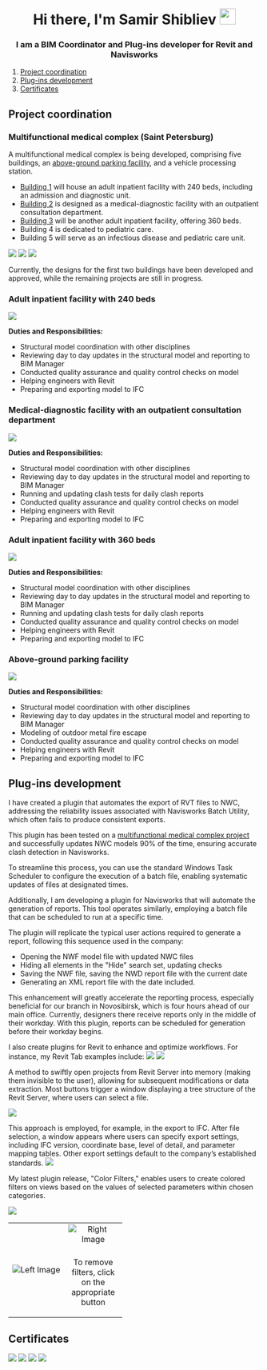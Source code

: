 <h1 align="center">Hi there, I'm Samir Shibliev</a> 
<img src="https://github.com/blackcater/blackcater/raw/main/images/Hi.gif" height="32"/></h1>
<h3 align="center">I am a BIM Coordinator and Plug-ins developer for Revit and Navisworks</h3>

1. [Project coordination](#project-coordination) 
2. [Plug-ins development](#plug-ins-development)
3. [Certificates](#certificates)

## Project coordination
### Multifunctional medical complex (Saint Petersburg)
A multifunctional medical complex is being developed, comprising five buildings, an [above-ground parking facility](#above-ground-parking-facility), and a vehicle processing station.

* [Building 1](#adult-inpatient-facility-with-240-beds) will house an adult inpatient facility with 240 beds, including an admission and diagnostic unit.
* [Building 2](#medical-diagnostic-facility-with-an-outpatient-consultation-department) is designed as a medical-diagnostic facility with an outpatient consultation department.
* [Building 3](#adult-inpatient-facility-with-360-beds) will be another adult inpatient facility, offering 360 beds.
* Building 4 is dedicated to pediatric care.
* Building 5 will serve as an infectious disease and pediatric care unit.

![](Resources/Site.jpg)
![](Resources/CoordinationModel.jpeg)
![](Resources/StrCoordinationModel.jpeg)

Currently, the designs for the first two buildings have been developed and approved, while the remaining projects are still in progress.

### Adult inpatient facility with 240 beds

![](Resources/B1.jpeg)

[//]: # (<img src="lisa.jpg" height="800" width="1000"/>)

**Duties and Responsibilities:**
* Structural model coordination with other disciplines
* Reviewing day to day updates in the structural model and reporting to BIM Manager
* Conducted quality assurance and quality control checks on model
* Helping engineers with Revit
* Preparing and exporting model to IFC

### Medical-diagnostic facility with an outpatient consultation department

![](Resources/B2.jpeg)

**Duties and Responsibilities:**
* Structural model coordination with other disciplines
* Reviewing day to day updates in the structural model and reporting to BIM Manager
* Running and updating clash tests for daily clash reports
* Conducted quality assurance and quality control checks on model
* Helping engineers with Revit
* Preparing and exporting model to IFC

### Adult inpatient facility with 360 beds

![](Resources/B3.jpeg)

**Duties and Responsibilities:**
* Structural model coordination with other disciplines
* Reviewing day to day updates in the structural model and reporting to BIM Manager
* Running and updating clash tests for daily clash reports
* Conducted quality assurance and quality control checks on model
* Helping engineers with Revit
* Preparing and exporting model to IFC

### Above-ground parking facility

![](Resources/Parking.jpeg)

**Duties and Responsibilities:**
* Structural model coordination with other disciplines
* Reviewing day to day updates in the structural model and reporting to BIM Manager
* Modeling of outdoor metal fire escape
* Conducted quality assurance and quality control checks on model
* Helping engineers with Revit
* Preparing and exporting model to IFC

## Plug-ins development

I have created a plugin that automates the export of RVT files to NWC, addressing the reliability issues associated with Navisworks Batch Utility, which often fails to produce consistent exports.

This plugin has been tested on a [multifunctional medical complex project](#multifunctional-medical-complex-saint-petersburg) and successfully updates NWC models 90% of the time, ensuring accurate clash detection in Navisworks.

To streamline this process, you can use the standard Windows Task Scheduler to configure the execution of a batch file, enabling systematic updates of files at designated times.

Additionally, I am developing a plugin for Navisworks that will automate the generation of reports. This tool operates similarly, employing a batch file that can be scheduled to run at a specific time.

The plugin will replicate the typical user actions required to generate a report, following this sequence used in the company:

* Opening the NWF model file with updated NWC files
* Hiding all elements in the "Hide" search set, updating checks
* Saving the NWF file, saving the NWD report file with the current date
* Generating an XML report file with the date included.

This enhancement will greatly accelerate the reporting process, especially beneficial for our branch in Novosibirsk, which is four hours ahead of our main office. Currently, designers there receive reports only in the middle of their workday. With this plugin, reports can be scheduled for generation before their workday begins.

I also create plugins for Revit to enhance and optimize workflows. For instance, my Revit Tab examples include:
![](Resources/TabFirstPart.png)
![](Resources/TabSecondPart.png)

A method to swiftly open projects from Revit Server into memory (making them invisible to the user), allowing for subsequent modifications or data extraction. Most buttons trigger a window displaying a tree structure of the Revit Server, where users can select a file.

![](Resources/RevitServer.gif)

This approach is employed, for example, in the export to IFC. After file selection, a window appears where users can specify export settings, including IFC version, coordinate base, level of detail, and parameter mapping tables.
Other export settings default to the company’s established standards.
![](Resources/IFC.gif)

My latest plugin release, "Color Filters," enables users to create colored filters on views based on the values of selected parameters within chosen categories.

![](Resources/Color.gif)

<table>
<tr>
<td>

<img src="Resources/Filters.png" alt="Left Image">

</td>
<td width="100">

<div style="text-align: center;">
    <img src="Resources/FilterButtons.png" alt="Right Image" style="margin-bottom: 10px;">
    <p>To remove filters, click on the appropriate button</p>
</div>

</td>
</tr>
</table>

## Certificates

![](Resources/StudentWeek.jpg)
![](Resources/ApiCertificate.jpg)
![](Resources/DynamoCertificate.jpg)
![](Resources/certificate_Revit.jpg)
